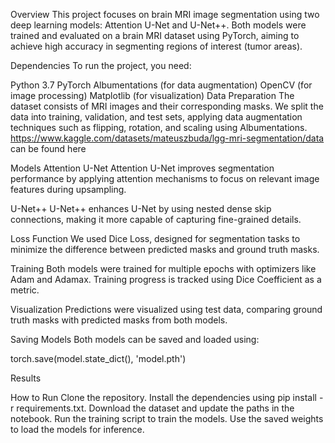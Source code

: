 Overview
This project focuses on brain MRI image segmentation using two deep learning models: Attention U-Net and U-Net++. Both models were trained and evaluated on a brain MRI dataset using PyTorch, aiming to achieve high accuracy in segmenting regions of interest (tumor areas).

Dependencies
To run the project, you need:

Python 3.7
PyTorch
Albumentations (for data augmentation)
OpenCV (for image processing)
Matplotlib (for visualization)
Data Preparation
The dataset consists of MRI images and their corresponding masks. We split the data into training, validation, and test sets, applying data augmentation techniques such as flipping, rotation, and scaling using Albumentations.
https://www.kaggle.com/datasets/mateuszbuda/lgg-mri-segmentation/data can be found here

Models
Attention U-Net
Attention U-Net improves segmentation performance by applying attention mechanisms to focus on relevant image features during upsampling.

U-Net++
U-Net++ enhances U-Net by using nested dense skip connections, making it more capable of capturing fine-grained details.

Loss Function
We used Dice Loss, designed for segmentation tasks to minimize the difference between predicted masks and ground truth masks.

Training
Both models were trained for multiple epochs with optimizers like Adam and Adamax. Training progress is tracked using Dice Coefficient as a metric.

Visualization
Predictions were visualized using test data, comparing ground truth masks with predicted masks from both models.

Saving Models
Both models can be saved and loaded using:

torch.save(model.state_dict(), 'model.pth')

Results


How to Run
Clone the repository.
Install the dependencies using pip install -r requirements.txt.
Download the dataset and update the paths in the notebook.
Run the training script to train the models.
Use the saved weights to load the models for inference.
